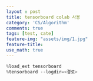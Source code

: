 ```yaml
---
layout : post
title: tensorboard colab 사용
category: 'CS/Algorithm'
comments: true
tags: [test, cate]
feature-img: "assets/img/1.jpg"
feature-title: 
use_math: true
---
```




```python
%load_ext tensorboard
%tensorboard --logdir=<경로>
```

